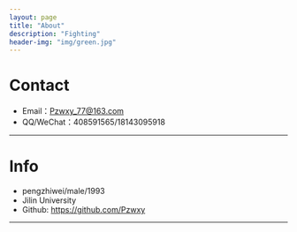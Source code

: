 ```yaml
---
layout: page
title: "About"
description: "Fighting"
header-img: "img/green.jpg"
---
```





# Contact

*   Email：Pzwxy_77@163.com
*   QQ/WeChat：408591565/18143095918

* * *

# Info

*   pengzhiwei/male/1993
*   Jilin University 
*   Github: <https://github.com/Pzwxy>

* * *
